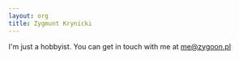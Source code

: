 ```yaml
---
layout: org
title: Zygmunt Krynicki
---
```

I'm just a hobbyist. You can get in touch with me at me@zygoon.pl
